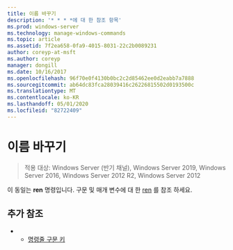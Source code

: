 ```yaml
---
title: 이름 바꾸기
description: '* * * *에 대 한 참조 항목'
ms.prod: windows-server
ms.technology: manage-windows-commands
ms.topic: article
ms.assetid: 7f2ea658-0fa9-4015-8031-22c2b0089231
author: coreyp-at-msft
ms.author: coreyp
manager: dongill
ms.date: 10/16/2017
ms.openlocfilehash: 96f70e0f4130b0bc2c2d85462ee0d2eabb7a7888
ms.sourcegitcommit: ab64dc83fca28039416c26226815502d0193500c
ms.translationtype: MT
ms.contentlocale: ko-KR
ms.lasthandoff: 05/01/2020
ms.locfileid: "82722409"
---
```

# <a name="rename"></a>이름 바꾸기

> 적용 대상: Windows Server (반기 채널), Windows Server 2019, Windows Server 2016, Windows Server 2012 R2, Windows Server 2012

이 동일는 **ren** 명령입니다.
구문 및 매개 변수에 대 한 [ren](ren.md) 를 참조 하세요.
## <a name="additional-references"></a>추가 참조
-   - [명령줄 구문 키](command-line-syntax-key.md)

